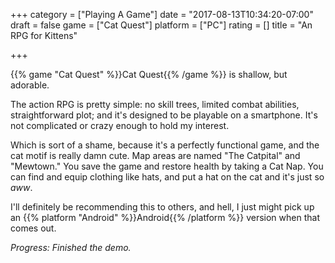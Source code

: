 +++
category = ["Playing A Game"]
date = "2017-08-13T10:34:20-07:00"
draft = false
game = ["Cat Quest"]
platform = ["PC"]
rating = []
title = "An RPG for Kittens"

+++

{{% game "Cat Quest" %}}Cat Quest{{% /game %}} is shallow, but adorable.

The action RPG is pretty simple: no skill trees, limited combat abilities, straightforward plot; and it's designed to be playable on a smartphone.  It's not complicated or crazy enough to hold my interest.

Which is sort of a shame, because it's a perfectly functional game, and the cat motif is really damn cute.  Map areas are named "The Catpital" and "Mewtown."  You save the game and restore health by taking a Cat Nap.  You can find and equip clothing like hats, and put a hat on the cat and it's just so <i>aww</i>.

I'll definitely be recommending this to others, and hell, I just might pick up an {{% platform "Android" %}}Android{{% /platform %}} version when that comes out.

<i>Progress: Finished the demo.</i>
